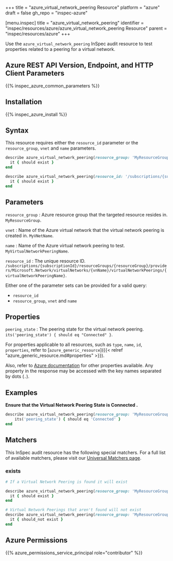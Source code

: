 +++
title = "azure_virtual_network_peering Resource"
platform = "azure"
draft = false
gh_repo = "inspec-azure"

[menu.inspec]
title = "azure_virtual_network_peering"
identifier = "inspec/resources/azure/azure_virtual_network_peering Resource"
parent = "inspec/resources/azure"
+++

Use the `azure_virtual_network_peering` InSpec audit resource to test properties related to a peering for a virtual network.

## Azure REST API Version, Endpoint, and HTTP Client Parameters

{{% inspec_azure_common_parameters %}}

## Installation

{{% inspec_azure_install %}}

## Syntax

This resource requires either the `resource_id` parameter or the `resource_group`, `vnet` and `name` parameters.
```ruby
describe azure_virtual_network_peering(resource_group: 'MyResourceGroup',vnet: 'virtual-network-name' name: 'virtual-network-peering-name') do
  it { should exist }
end
```
```ruby
describe azure_virtual_network_peering(resource_id: '/subscriptions/{subscriptionId}/resourceGroups/{resourceGroup}/providers/Microsoft.Network/virtualNetworks/{vnName}/virtualNetworkPeerings/{virtualNetworkPeeringName}') do
  it { should exist }
end
```

## Parameters

`resource_group`
: Azure resource group that the targeted resource resides in. `MyResourceGroup`.

`vnet`
: Name of the Azure virtual network that the virtual network peering is created in. `MyVNetName`.

`name`
: Name of the Azure virtual network peering to test. `MyVirtualNetworkPeeringName`.

`resource_id`
: The unique resource ID. `/subscriptions/{subscriptionId}/resourceGroups/{resourceGroup}/providers/Microsoft.Network/virtualNetworks/{vnName}/virtualNetworkPeerings/{virtualNetworkPeeringName}`.

Either one of the parameter sets can be provided for a valid query:
- `resource_id`
- `resource_group`, `vnet` and `name`

## Properties

`peering_state`
: The peering state for the virtual network peering. `its('peering_state') { should eq "Connected" }`.

For properties applicable to all resources, such as `type`, `name`, `id`, `properties`, refer to [`azure_generic_resource`]({{< relref "azure_generic_resource.md#properties" >}}).

Also, refer to [Azure documentation](https://docs.microsoft.com/en-us/rest/api/virtualnetwork/virtual-network-peerings/get#virtualnetworkpeering) for other properties available. 
Any property in the response may be accessed with the key names separated by dots (`.`).

## Examples

**Ensure that the Virtual Network Peering State is Connected .**

```ruby
describe azure_virtual_network_peering(resource_group: 'MyResourceGroup',vnet: 'virtual-network-name' name: 'virtual-network-peering-name') do
    its('peering_state') { should eq 'Connected' }
end
```

## Matchers

This InSpec audit resource has the following special matchers. For a full list of available matchers, please visit our [Universal Matchers page](https://www.inspec.io/docs/reference/matchers/).

### exists

```ruby
# If a Virtual Network Peering is found it will exist

describe azure_virtual_network_peering(resource_group: 'MyResourceGroup',vnet: 'virtual-network-name' name: 'virtual-network-peering-name') do do
  it { should exist }
end

# Virtual Network Peerings that aren't found will not exist
describe azure_virtual_network_peering(resource_group: 'MyResourceGroup', vnet: 'MyVnetName', name: 'DoesNotExist') do
  it { should_not exist }
end
```

## Azure Permissions

{{% azure_permissions_service_principal role="contributor" %}}

